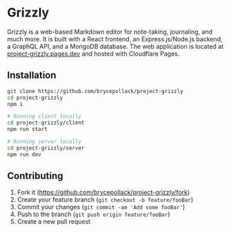 # Grizzly

Grizzly is a web-based Markdown editor for note-taking, journaling, and much more.
It is built with a React frontend, an Express.js/Node.js backend, a GraphQL API, and a MongoDB database.
The web application is located at [project-grizzly.pages.dev](https://project-grizzly.pages.dev/) and hosted with Cloudflare Pages.

## Installation

```bash
git clone https://github.com/brycepollack/project-grizzly
cd project-grizzly
npm i 
```

```bash
# Running client locally
cd project-grizzly/client
npm run start
```

```bash
# Running server locally
cd project-grizzly/server
npm run dev
```

## Contributing

1. Fork it (<https://github.com/brycepollack/project-grizzly/fork>)
2. Create your feature branch (`git checkout -b feature/fooBar`)
3. Commit your changes (`git commit -am 'Add some fooBar'`)
4. Push to the branch (`git push origin feature/fooBar`)
5. Create a new pull request

